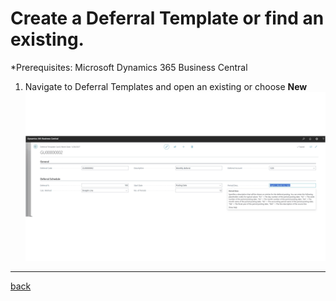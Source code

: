 # Create a Deferral Template or find an existing.

*Prerequisites: Microsoft Dynamics 365 Business Central 

1. Navigate to Deferral Templates and open an existing or choose **New**
   ![New](https://github.com/bydynamics/AL-DynamicDeferrals-Support/blob/main/Assets/DeferralTemplateCard.png)

______________________________________________________________________

[back](../README.md)
